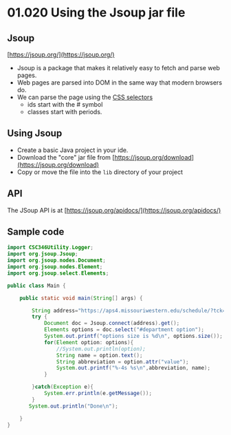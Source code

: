 # 01.020 Using the Jsoup jar file

## Jsoup

[https://jsoup.org/](https://jsoup.org/)

* Jsoup is a package that makes it relatively easy to fetch and parse web pages.
* Web pages are parsed into DOM in the same way that modern browsers do.
* We can parse the page using the [CSS selectors](https://www.w3schools.com/cssref/css_selectors.asp)
  * ids start with the # symbol
  * classes start with periods.

## Using Jsoup

* Create a basic Java project in your ide.
* Download the "core" jar file from [https://jsoup.org/download](https://jsoup.org/download)
* Copy or move the file into the `lib` directory of your project

## API

The JSoup API is at [https://jsoup.org/apidocs/](https://jsoup.org/apidocs/)

## Sample code

```java
import CSC346Utility.Logger;
import org.jsoup.Jsoup;
import org.jsoup.nodes.Document;
import org.jsoup.nodes.Element;
import org.jsoup.select.Elements;

public class Main {

    public static void main(String[] args) {

        String address="https://aps4.missouriwestern.edu/schedule/?tck=202220";
        try {
            Document doc = Jsoup.connect(address).get();
            Elements options = doc.select("#department option");
            System.out.printf("options size is %d\n", options.size());
            for(Element option: options){
                //System.out.println(option);
                String name = option.text();
                String abbreviation = option.attr("value");
                System.out.printf("%-4s %s\n",abbreviation, name);
            }

        }catch(Exception e){
            System.err.println(e.getMessage());
        }
	   System.out.println("Done\n");

    }
}
```
